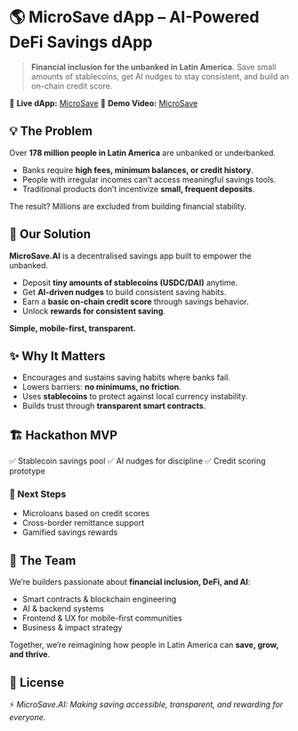 
# 🌎 MicroSave dApp – AI-Powered DeFi Savings dApp

> **Financial inclusion for the unbanked in Latin America.**
> Save small amounts of stablecoins, get AI nudges to stay consistent, and build an on-chain credit score.

🔗 **Live dApp:** [MicroSave](https://micro-save-m3h2-em7hi8wax-samuel-daniels-projects.vercel.app/)
🎥 **Demo Video:** [MicroSave](https://www.loom.com/share/d04d17a47a28464aaf2c44cc2f0c3666?sid=93ce6b70-0781-49ff-aa86-e189458597ba)
## 💡 The Problem

Over **178 million people in Latin America** are unbanked or underbanked.

* Banks require **high fees, minimum balances, or credit history**.
* People with irregular incomes can’t access meaningful savings tools.
* Traditional products don’t incentivize **small, frequent deposits**.

The result? Millions are excluded from building financial stability.



## 🚀 Our Solution

**MicroSave.AI** is a decentralised savings app built to empower the unbanked.

* Deposit **tiny amounts of stablecoins (USDC/DAI)** anytime.
* Get **AI-driven nudges** to build consistent saving habits.
* Earn a **basic on-chain credit score** through savings behavior.
* Unlock **rewards for consistent saving**.

**Simple, mobile-first, transparent.**



## ✨ Why It Matters

* Encourages and sustains saving habits where banks fail.
* Lowers barriers: **no minimums, no friction**.
* Uses **stablecoins** to protect against local currency instability.
* Builds trust through **transparent smart contracts**.


## 🏗️ Hackathon MVP

✅ Stablecoin savings pool
✅ AI nudges for discipline
✅ Credit scoring prototype

### 🌟 Next Steps

* Microloans based on credit scores
* Cross-border remittance support
* Gamified savings rewards



## 👥 The Team

We’re builders passionate about **financial inclusion, DeFi, and AI**:

* Smart contracts & blockchain engineering
* AI & backend systems
* Frontend & UX for mobile-first communities
* Business & impact strategy

Together, we’re reimagining how people in Latin America can **save, grow, and thrive**.



## 📜 License



⚡ *MicroSave.AI: Making saving accessible, transparent, and rewarding for everyone.*
